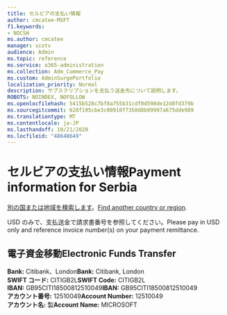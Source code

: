 ```yaml
---
title: セルビアの支払い情報
author: cmcatee-MSFT
f1.keywords:
- NOCSH
ms.author: cmcatee
manager: scotv
audience: Admin
ms.topic: reference
ms.service: o365-administration
ms.collection: Adm_Commerce_Pay
ms.custom: AdminSurgePortfolio
localization_priority: Normal
description: サブスクリプションを支払う送金先について説明します。
ROBOTS: NOINDEX, NOFOLLOW
ms.openlocfilehash: 5415b528c7bf8a755b31cdf0d598de12d8fd379b
ms.sourcegitcommit: 628f195cbe3c00910f7350d8b09997a675dde989
ms.translationtype: MT
ms.contentlocale: ja-JP
ms.lasthandoff: 10/21/2020
ms.locfileid: "48648649"
---
```

# <a name="payment-information-for-serbia"></a><span data-ttu-id="8d828-103">セルビアの支払い情報</span><span class="sxs-lookup"><span data-stu-id="8d828-103">Payment information for Serbia</span></span>

<span data-ttu-id="8d828-104">[別の国または地域を検索します](../billing-and-payments/pay-for-your-subscription.md)。</span><span class="sxs-lookup"><span data-stu-id="8d828-104">[Find another country or region](../billing-and-payments/pay-for-your-subscription.md).</span></span>

<span data-ttu-id="8d828-105">USD のみで、支払送金で請求書番号を参照してください。</span><span class="sxs-lookup"><span data-stu-id="8d828-105">Please pay in USD only and reference invoice number(s) on your payment remittance.</span></span>

## <a name="electronic-funds-transfer"></a><span data-ttu-id="8d828-106">電子資金移動</span><span class="sxs-lookup"><span data-stu-id="8d828-106">Electronic Funds Transfer</span></span>

<span data-ttu-id="8d828-107">**Bank:** Citibank、London</span><span class="sxs-lookup"><span data-stu-id="8d828-107">**Bank:** Citibank, London</span></span>  
<span data-ttu-id="8d828-108">**SWIFT コード:** CITIGB2L</span><span class="sxs-lookup"><span data-stu-id="8d828-108">**SWIFT Code:** CITIGB2L</span></span>  
<span data-ttu-id="8d828-109">**IBAN:** GB95CITI18500812510049</span><span class="sxs-lookup"><span data-stu-id="8d828-109">**IBAN:** GB95CITI18500812510049</span></span>  
<span data-ttu-id="8d828-110">**アカウント番号:** 12510049</span><span class="sxs-lookup"><span data-stu-id="8d828-110">**Account Number:** 12510049</span></span>  
<span data-ttu-id="8d828-111">**アカウント名:** 製</span><span class="sxs-lookup"><span data-stu-id="8d828-111">**Account Name:** MICROSOFT</span></span>  